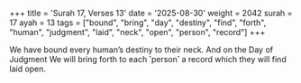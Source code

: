 +++
title = 'Surah 17, Verses 13'
date = '2025-08-30'
weight = 2042
surah = 17
ayah = 13
tags = ["bound", "bring", "day", "destiny", "find", "forth", "human", "judgment", "laid", "neck", "open", "person", "record"]
+++

We have bound every human’s destiny to their neck. And on the Day of Judgment We will bring forth to each ˹person˺ a record which they will find laid open.